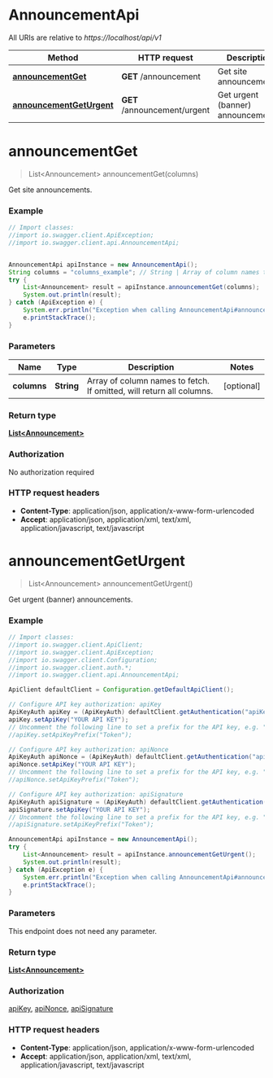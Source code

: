 # AnnouncementApi

All URIs are relative to *https://localhost/api/v1*

Method | HTTP request | Description
------------- | ------------- | -------------
[**announcementGet**](AnnouncementApi.md#announcementGet) | **GET** /announcement | Get site announcements.
[**announcementGetUrgent**](AnnouncementApi.md#announcementGetUrgent) | **GET** /announcement/urgent | Get urgent (banner) announcements.


<a name="announcementGet"></a>
# **announcementGet**
> List&lt;Announcement&gt; announcementGet(columns)

Get site announcements.

### Example
```java
// Import classes:
//import io.swagger.client.ApiException;
//import io.swagger.client.api.AnnouncementApi;


AnnouncementApi apiInstance = new AnnouncementApi();
String columns = "columns_example"; // String | Array of column names to fetch. If omitted, will return all columns.
try {
    List<Announcement> result = apiInstance.announcementGet(columns);
    System.out.println(result);
} catch (ApiException e) {
    System.err.println("Exception when calling AnnouncementApi#announcementGet");
    e.printStackTrace();
}
```

### Parameters

Name | Type | Description  | Notes
------------- | ------------- | ------------- | -------------
 **columns** | **String**| Array of column names to fetch. If omitted, will return all columns. | [optional]

### Return type

[**List&lt;Announcement&gt;**](Announcement.md)

### Authorization

No authorization required

### HTTP request headers

 - **Content-Type**: application/json, application/x-www-form-urlencoded
 - **Accept**: application/json, application/xml, text/xml, application/javascript, text/javascript

<a name="announcementGetUrgent"></a>
# **announcementGetUrgent**
> List&lt;Announcement&gt; announcementGetUrgent()

Get urgent (banner) announcements.

### Example
```java
// Import classes:
//import io.swagger.client.ApiClient;
//import io.swagger.client.ApiException;
//import io.swagger.client.Configuration;
//import io.swagger.client.auth.*;
//import io.swagger.client.api.AnnouncementApi;

ApiClient defaultClient = Configuration.getDefaultApiClient();

// Configure API key authorization: apiKey
ApiKeyAuth apiKey = (ApiKeyAuth) defaultClient.getAuthentication("apiKey");
apiKey.setApiKey("YOUR API KEY");
// Uncomment the following line to set a prefix for the API key, e.g. "Token" (defaults to null)
//apiKey.setApiKeyPrefix("Token");

// Configure API key authorization: apiNonce
ApiKeyAuth apiNonce = (ApiKeyAuth) defaultClient.getAuthentication("apiNonce");
apiNonce.setApiKey("YOUR API KEY");
// Uncomment the following line to set a prefix for the API key, e.g. "Token" (defaults to null)
//apiNonce.setApiKeyPrefix("Token");

// Configure API key authorization: apiSignature
ApiKeyAuth apiSignature = (ApiKeyAuth) defaultClient.getAuthentication("apiSignature");
apiSignature.setApiKey("YOUR API KEY");
// Uncomment the following line to set a prefix for the API key, e.g. "Token" (defaults to null)
//apiSignature.setApiKeyPrefix("Token");

AnnouncementApi apiInstance = new AnnouncementApi();
try {
    List<Announcement> result = apiInstance.announcementGetUrgent();
    System.out.println(result);
} catch (ApiException e) {
    System.err.println("Exception when calling AnnouncementApi#announcementGetUrgent");
    e.printStackTrace();
}
```

### Parameters
This endpoint does not need any parameter.

### Return type

[**List&lt;Announcement&gt;**](Announcement.md)

### Authorization

[apiKey](../README.md#apiKey), [apiNonce](../README.md#apiNonce), [apiSignature](../README.md#apiSignature)

### HTTP request headers

 - **Content-Type**: application/json, application/x-www-form-urlencoded
 - **Accept**: application/json, application/xml, text/xml, application/javascript, text/javascript

